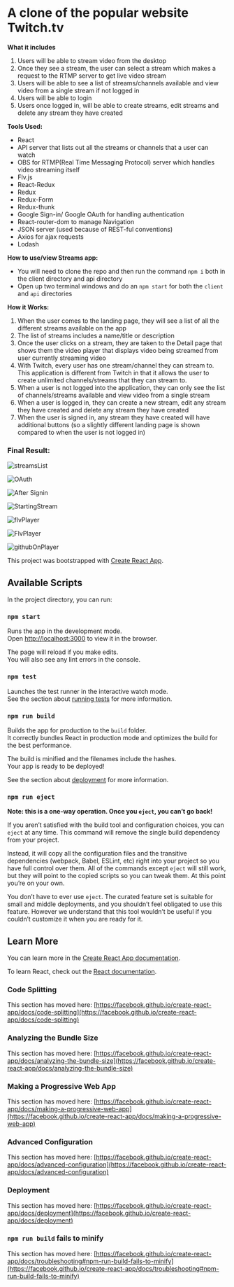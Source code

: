 # A clone of the popular website Twitch.tv

**What it includes**

1. Users will be able to stream video from the desktop
2. Once they see a stream, the user can select a stream which makes a request to the RTMP server to get live video stream
3. Users will be able to see a list of streams/channels available and view video from a single stream if not logged in
4. Users will be able to login
5. Users once logged in, will be able to create streams, edit streams and delete any stream they have created


**Tools Used:**

- React
- API server that lists out all the streams or channels that a user can watch
- OBS for RTMP(Real Time Messaging Protocol) server which handles video streaming itself
- Flv.js
- React-Redux 
- Redux
- Redux-Form
- Redux-thunk
- Google Sign-in/ Google OAuth for handling authentication
- React-router-dom to manage Navigation
- JSON server (used because of REST-ful conventions)
- Axios for ajax requests
- Lodash


**How to use/view Streams app:**

- You will need to clone the repo and then run the command `npm i` both in the client directory and api directory
- Open up two terminal windows and do an `npm start` for both the `client` and `api` directories
  

**How it Works:**

1. When the user comes to the landing page, they will see a list of all the different streams available on the app
2. The list of streams includes a name/title or description
3. Once the user clicks on a stream, they are taken to the Detail page that shows them the video player that displays video being streamed from user currently streaming video
4. With Twitch, every user has one stream/channel they can stream to. This application is different from Twitch in that it allows the user to create unlimited channels/streams that they can stream to.
5. When a user is not logged into the application, they can only see the list of channels/streams available and view video from a single stream
6. When a user is logged in, they can create a new stream, edit any stream they have created and delete any stream they have created
7. When the user is signed in, any stream they have created will have additional buttons (so a slightly different landing page is shown compared to when the user is not logged in)

### Final Result:

![streamsList](../client/src/assets/streams-list.png)

![OAuth](../client/src/assets/oAuth.png)

![After Signin](../client/src/assets/edit-delete.png)

![StartingStream](../client/src/assets/starting-stream.png)

![flvPlayer](../client/src/assets/flvplayer.png)

![FlvPlayer](../client/src/assets/flvPlayer2.png)

![githubOnPlayer](../client/src/assets/videoPlayer.png)

This project was bootstrapped with [Create React App](https://github.com/facebook/create-react-app).

## Available Scripts

In the project directory, you can run:

### `npm start`

Runs the app in the development mode.\
Open [http://localhost:3000](http://localhost:3000) to view it in the browser.

The page will reload if you make edits.\
You will also see any lint errors in the console.

### `npm test`

Launches the test runner in the interactive watch mode.\
See the section about [running tests](https://facebook.github.io/create-react-app/docs/running-tests) for more information.

### `npm run build`

Builds the app for production to the `build` folder.\
It correctly bundles React in production mode and optimizes the build for the best performance.

The build is minified and the filenames include the hashes.\
Your app is ready to be deployed!

See the section about [deployment](https://facebook.github.io/create-react-app/docs/deployment) for more information.

### `npm run eject`

**Note: this is a one-way operation. Once you `eject`, you can’t go back!**

If you aren’t satisfied with the build tool and configuration choices, you can `eject` at any time. This command will remove the single build dependency from your project.

Instead, it will copy all the configuration files and the transitive dependencies (webpack, Babel, ESLint, etc) right into your project so you have full control over them. All of the commands except `eject` will still work, but they will point to the copied scripts so you can tweak them. At this point you’re on your own.

You don’t have to ever use `eject`. The curated feature set is suitable for small and middle deployments, and you shouldn’t feel obligated to use this feature. However we understand that this tool wouldn’t be useful if you couldn’t customize it when you are ready for it.

## Learn More

You can learn more in the [Create React App documentation](https://facebook.github.io/create-react-app/docs/getting-started).

To learn React, check out the [React documentation](https://reactjs.org/).

### Code Splitting

This section has moved here: [https://facebook.github.io/create-react-app/docs/code-splitting](https://facebook.github.io/create-react-app/docs/code-splitting)

### Analyzing the Bundle Size

This section has moved here: [https://facebook.github.io/create-react-app/docs/analyzing-the-bundle-size](https://facebook.github.io/create-react-app/docs/analyzing-the-bundle-size)

### Making a Progressive Web App

This section has moved here: [https://facebook.github.io/create-react-app/docs/making-a-progressive-web-app](https://facebook.github.io/create-react-app/docs/making-a-progressive-web-app)

### Advanced Configuration

This section has moved here: [https://facebook.github.io/create-react-app/docs/advanced-configuration](https://facebook.github.io/create-react-app/docs/advanced-configuration)

### Deployment

This section has moved here: [https://facebook.github.io/create-react-app/docs/deployment](https://facebook.github.io/create-react-app/docs/deployment)

### `npm run build` fails to minify

This section has moved here: [https://facebook.github.io/create-react-app/docs/troubleshooting#npm-run-build-fails-to-minify](https://facebook.github.io/create-react-app/docs/troubleshooting#npm-run-build-fails-to-minify)
